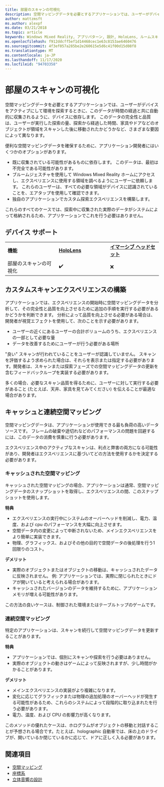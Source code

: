 ```yaml
---
title: 部屋のスキャンの可視化
description: 空間マッピングデータを必要とするアプリケーションでは、ユーザーがデバイスをアクティブにして環境を探索するときに、このデータが時間の経過と共に自動的に収集されるように、デバイスに依存します。
author: mattzmsft
ms.author: alexpf
ms.date: 03/21/2018
ms.topic: article
keywords: Windows Mixed Reality, アプリパターン, 設計, HoloLens, ルームスキャン, 空間マッピング, メッシュ, mixed reality ヘッドセット, windows mixed reality ヘッドセット, 仮想現実ヘッドセット, HoloLens
ms.openlocfilehash: f912ddcff5ef1d14468cec1e63c8153ae6460476
ms.sourcegitcommit: 4f3ef057a285be2e260615e5d6c41f00d15d08f8
ms.translationtype: MT
ms.contentlocale: ja-JP
ms.lasthandoff: 11/17/2020
ms.locfileid: "94703358"
---
```

# <a name="room-scan-visualization"></a>部屋のスキャンの可視化

空間マッピングデータを必要とするアプリケーションでは、ユーザーがデバイスをアクティブにして環境を探索するときに、このデータが時間の経過と共に自動的に収集されるように、デバイスに依存します。 このデータの完全性と品質は、ユーザーが実行した探索の量、探索から経過した時間、家具やドアなどのオブジェクトが領域をスキャンした後に移動されたかどうかなど、さまざまな要因によって異なります。

便利な空間マッピングデータを確保するために、アプリケーション開発者にはいくつかのオプションがあります。
* 既に収集されている可能性があるものに依存します。 このデータは、最初は不完全である可能性があります。
* ブルームジェスチャを使用して Windows Mixed Reality ホームにアクセスし、エクスペリエンスに使用する領域を調べるようにユーザーに依頼します。 これらのユーザーは、すべての必要な領域がデバイスに認識されていることを、エアタップを使用して確認できます。
* 独自のアプリケーションでカスタム探索エクスペリエンスを構築します。

これらのすべてのケースでは、探索中に収集された実際のデータがシステムによって格納されるため、アプリケーションでこれを行う必要はありません。

## <a name="device-support"></a>デバイス サポート

<table>
    <colgroup>
    <col width="33%" />
    <col width="33%" />
    <col width="33%" />
    </colgroup>
    <tr>
        <td><strong>機能</strong></td>
        <td><a href="../hololens-hardware-details.md"><strong>HoloLens</strong></a></td>
        <td><a href="../discover/immersive-headset-hardware-details.md"><strong>イマーシブ ヘッドセット</strong></a></td>
    </tr>
     <tr>
        <td>部屋のスキャンの可視化</td>
        <td>✔️</td>
        <td>❌</td>
    </tr>
</table>



## <a name="building-a-custom-scanning-experience"></a>カスタムスキャンエクスペリエンスの構築

アプリケーションでは、エクスペリエンスの開始時に空間マッピングデータを分析して、その完全性と品質を向上させるために追加の手順を実行する必要があるかどうかを判断できます。 分析によって品質を向上させる必要がある場合は、開発者が視覚エフェクトを使用して、次のことを示す必要があります。
* ユーザーの近くにあるユーザーの合計ボリュームのうち、エクスペリエンスの一部として必要な量
* データを改善するためにユーザーが行う必要がある場所

"良い" スキャンが行われていることをユーザーが認識していません。 スキャンを評価するよう求められた場合は、それらを表示または指定する必要があります。開発者は、スキャンまたは探索フェーズでの空間マッピングデータの更新を含むフィードバックループを実装する必要があります。

多くの場合、必要なスキャン品質を得るために、ユーザーに対して実行する必要があること (たとえば、天井、家具を見てみてください) を伝えることが最適な場合があります。

## <a name="cached-versus-continuous-spatial-mapping"></a>キャッシュと連続空間マッピング

空間マッピングデータは、アプリケーションが使用できる最も負荷の高いデータソースです。 フレームの破棄や途切れなどのパフォーマンスの問題を回避するには、このデータの消費を慎重に行う必要があります。

エクスペリエンス中のアクティブなスキャンは、利点と弊害の両方になる可能性があり、開発者はエクスペリエンスに基づいてどの方法を使用するかを決定する必要があります。

### <a name="cached-spatial-mapping"></a>キャッシュされた空間マッピング

キャッシュされた空間マッピングの場合、アプリケーションは通常、空間マッピングデータのスナップショットを取得し、エクスペリエンスの間、このスナップショットを使用します。

**特典**
* エクスペリエンスの実行中にシステムのオーバーヘッドを削減し、電力、温度、および cpu のパフォーマンスを大幅に向上させます。
* 空間データ内の変更によって中断されないため、メインエクスペリエンスをより簡単に実装できます。
* 物理、グラフィックス、およびその他の目的で空間データの後処理を行う1回限りのコスト。

**デメリット**
* 実際のオブジェクトまたはオブジェクトの移動は、キャッシュされたデータに反映されません。 例: アプリケーションでは、実際に閉じられたときにドアが開いていると考えられる場合があります。
* キャッシュされたバージョンのデータを維持するために、アプリケーションメモリが増える可能性があります。

この方法の良いケースは、制御された環境またはテーブルトップのゲームです。

### <a name="continuous-spatial-mapping"></a>連続空間マッピング

特定のアプリケーションは、スキャンを続行して空間マッピングデータを更新することがあります。

**特典**
* アプリケーションでは、個別にスキャンや探索を行う必要はありません。
* 実際のオブジェクトの動きはゲームによって反映されますが、少し時間がかかることがあります。

**デメリット**
* メインエクスペリエンスの実装がより複雑になります。
* 変化に応じてグラフィックまたは物理の追加処理のオーバーヘッドが発生する可能性があるため、これらのシステムによって段階的に取り込まれたを行う必要があります。
* 電力、温度、および CPU の影響力が高くなります。

このメソッドの優れたケースは、ホログラムがオブジェクトの移動と対話することが予想される場合です。たとえば、holographic 自動車では、床の上のドライブが、開いているか閉じているかに応じて、ドアに正しく入る必要があります。

## <a name="see-also"></a>関連項目
* [空間マッピング](spatial-mapping.md)
* [座標系](coordinate-systems.md)
* [立体音響の設計](spatial-sound-design.md)
